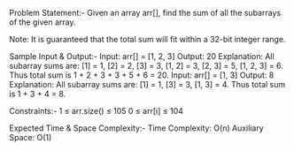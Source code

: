 Problem Statement:- Given an array arr[], find the sum of all the subarrays of the given array.

Note: It is guaranteed that the total sum will fit within a 32-bit integer range.

Sample Input & Output:- Input: arr[] = [1, 2, 3] 
Output: 20
Explanation: All subarray sums are: [1] = 1, [2] = 2, [3] = 3, [1, 2] = 3, [2, 3] = 5, [1, 2, 3] = 6. Thus total sum is 1 + 2 + 3 + 3 + 5 + 6 = 20.
Input: arr[] = [1, 3]
Output: 8
Explanation: All subarray sums are: [1] = 1, [3] = 3, [1, 3] = 4. Thus total sum is 1 + 3 + 4 = 8.

Constraints:- 1 ≤ arr.size() ≤ 105
0 ≤ arr[i] ≤ 104

Expected Time & Space Complexity:- Time Complexity: O(n)
Auxiliary Space: O(1)
